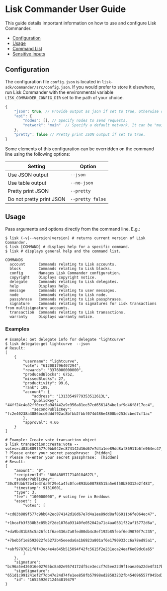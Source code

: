 # Lisk Commander User Guide

This guide details important information on how to use and configure Lisk Commander.

- [Configuration](#configuration)
- [Usage](#usage)
- [Command List](user-guide/commands.md)
- [Sensitive Inputs](user-guide/sensitive-inputs.md)

## Configuration

The configuration file `config.json` is located in `lisk-sdk/commander/src/config.json`.
If you would prefer to store it elsewhere, run Lisk Commander with the environmental variable `LISK_COMMANDER_CONFIG_DIR` set to the path of your choice.

```js
{
	"json": true, // Provide output as json if set to true, otherwise output is table.
	"api": {
		"nodes": [], // Specify nodes to send requests.
		"network": "main"  // Specify a default network. It can be "main", "test", "beta" or custom nethash.
	},
	"pretty": false // Pretty print JSON output if set to true.
} 
```

Some elements of this configuration can be overridden on the command line using the following options:

Setting | Option
--- | ---
Use JSON output | `--json`
Use table output | `--no-json`
Pretty print JSON | `--pretty`
Do not pretty print JSON | `--pretty false`

## Usage

Pass arguments and options directly from the command line. E.g.:

```sh-session
$ lisk (-v|--version|version) # returns current version of Lisk Commander.
$ lisk [COMMAND] # displays help for a specific command.
$ lisk # displays general help and the command list.
```

```sh-session
COMMANDS
  account      Commands relating to Lisk accounts.
  block        Commands relating to Lisk blocks.
  config       Manages Lisk Commander configuration.
  copyright    Displays copyright notice.
  delegate     Commands relating to Lisk delegates.
  help         Displays help.
  message      Commands relating to user messages.
  node         Commands relating to Lisk node.
  passphrase   Commands relating to Lisk passphrases.
  signature    Commands relating to signatures for Lisk transactions from multisignature accounts.
  transaction  Commands relating to Lisk transactions.
  warranty     Displays warranty notice.
```

### Examples

```sh-session
# Example: Get delegate info for delegate "lightcurve"
$ lisk delegate:get lightcurve  --json
# Result:
[
	{
		"username": "lightcurve",
		"vote": "612081796407294",
		"rewards": "3376000000000",
		"producedBlocks": 6752,
		"missedBlocks": 27,
		"productivity": 99.6,
		"rank": 109,
		"account": {
			"address": "13133549779353512613L",
			"publicKey": "44ff24c4e82ff0ccc5a94f442a9c956a81ee37cd6561434be1af9d46f8f17ec4",
			"secondPublicKey": "fc2e40238a3886bcc6dddf92ac8bfbb2fbbf074d486e4800be253dcbed7cf1ac"
		},
		"approval": 4.66
	}
]

# Example: Create vote transaction object
$ lisk transaction:create:vote --votes=cd83b889f577c9bb042ec874142d16d67e7d4a1ee89dd8af86911b6fe064ec47,1bcafb3f338b3c85b2f2de1076a93140fe052042a71c4aa0531f32af15772d6a,da9bd81b85c5a26fc1f6ae336a7a0fed00db4c8ef192b85febf6ed9070f7c235,7beb5f1e8592022fe5272b45eeeda6a1b6923a801af6e1790933cc6a78ed95a1,abf9787621f8f43ec4e4a645b515094f42fc5615f2e231eca24eaf6e69dc6a65
? Please enter your secret passphrase:  [hidden]
? Please re-enter your secret passphrase:  [hidden]
# Result: 
{
	"amount": "0",
	"recipientId": "8004805717140184627L",
	"senderPublicKey": "30c07dbb72b41e3fda9f29e1a4fc0fce893bb00788515a5e6f50b80312e2f483",
	"timestamp": 91316601,
	"type": 3,
	"fee": "100000000", # voting fee in Beddows
	"asset": {
		"votes": [
			"+cd83b889f577c9bb042ec874142d16d67e7d4a1ee89dd8af86911b6fe064ec47",
			"+1bcafb3f338b3c85b2f2de1076a93140fe052042a71c4aa0531f32af15772d6a",
			"+da9bd81b85c5a26fc1f6ae336a7a0fed00db4c8ef192b85febf6ed9070f7c235",
			"+7beb5f1e8592022fe5272b45eeeda6a1b6923a801af6e1790933cc6a78ed95a1",
			"+abf9787621f8f43ec4e4a645b515094f42fc5615f2e231eca24eaf6e69dc6a65"
		]
	},
	"signature": "bc96a5e436016e02765bc8a02e9574172df5ce3eccf7d5ee22d9f1eaea0a22de4f317b8aed814854da37bc9680d1124f6f92b94e013d22f94cd1890e7a779606",
	"signSignature": "651d1c991241ef2f7db47e24d74fe1ee858fb57998ed28583232fb454096557f945bd32792d7a8979375073834c8c42d5baf94bbea9060bc8396b1e7ecc1d407",
	"id": "16525926712464819479"
}
```
